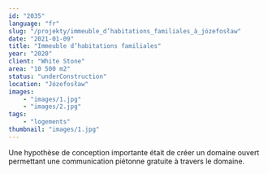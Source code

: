 ```yaml
---
id: "2035"
language: "fr"
slug: "/projekty/immeuble_d’habitations_familiales_à_józefosław"
date: "2021-01-09"
title: "Immeuble d’habitations familiales"
year: "2020"
client: "White Stone"
area: "10 500 m2"
status: "underConstruction"
location: "Józefosław"
images:
    - "images/1.jpg"
    - "images/2.jpg"
tags:
    - "logements"
thumbnail: "images/1.jpg"
---
```

Une hypothèse de conception importante était de créer un domaine ouvert permettant une communication piétonne gratuite à travers le domaine.
